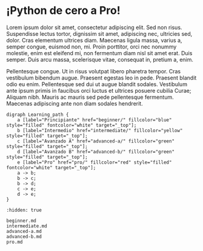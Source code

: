 # ¡Python de cero a Pro!

Lorem ipsum dolor sit amet, consectetur adipiscing elit. Sed non risus.
Suspendisse lectus tortor, dignissim sit amet, adipiscing nec, ultricies sed,
dolor. Cras elementum ultrices diam. Maecenas ligula massa, varius a, semper
congue, euismod non, mi. Proin porttitor, orci nec nonummy molestie, enim est
eleifend mi, non fermentum diam nisl sit amet erat. Duis semper. Duis arcu
massa, scelerisque vitae, consequat in, pretium a, enim.

Pellentesque congue. Ut in risus volutpat libero pharetra tempor. Cras
vestibulum bibendum augue. Praesent egestas leo in pede. Praesent blandit odio
eu enim. Pellentesque sed dui ut augue blandit sodales. Vestibulum ante ipsum
primis in faucibus orci luctus et ultrices posuere cubilia Curae; Aliquam nibh.
Mauris ac mauris sed pede pellentesque fermentum. Maecenas adipiscing ante non
diam sodales hendrerit.


```{graphviz}
digraph Learning_path {
    a [label="Principiante" href="beginner/" fillcolor="blue" style="filled" fontcolor="white" target="_top"];
    b [label="Intermedio" href="intermediate/" fillcolor="yellow" style="filled" target="_top"];
    c [label="Avanzado A" href="advanced-a/" fillcolor="green" style="filled" target="_top"];
    d [label="Avanzado B" href="advanced-b/" fillcolor="green" style="filled" target="_top"];
    e [label="Pro" href="pro/" fillcolor="red" style="filled" fontcolor="white" target="_top"];
    a -> b;
    b -> c;
    b -> d;
    c -> e;
    d -> e;
}
```

```{toctree}
:hidden: true

beginner.md
intermediate.md
advanced-a.md
advanced-b.md
pro.md
```
